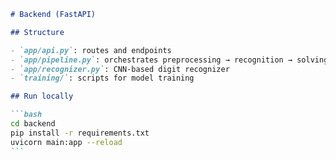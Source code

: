 ````md
# Backend (FastAPI)

## Structure

- `app/api.py`: routes and endpoints
- `app/pipeline.py`: orchestrates preprocessing → recognition → solving
- `app/recognizer.py`: CNN-based digit recognizer
- `training/`: scripts for model training

## Run locally

```bash
cd backend
pip install -r requirements.txt
uvicorn main:app --reload
```
````
